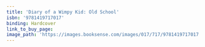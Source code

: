 ```yaml
---
title: 'Diary of a Wimpy Kid: Old School'
isbn: '9781419717017'
binding: Hardcover
link_to_buy_page:
image_path: 'https://images.booksense.com/images/017/717/9781419717017.jpg'
---
```


